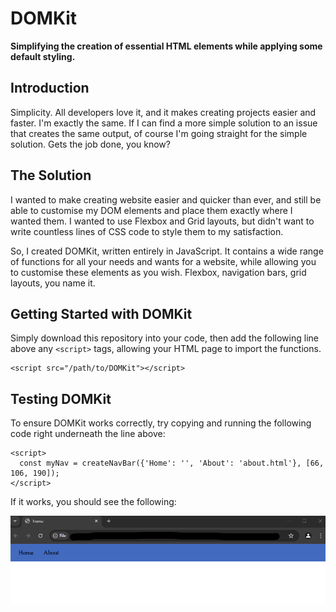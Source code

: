# DOMKit
**Simplifying the creation of essential HTML elements while applying some default styling.**

## Introduction
Simplicity. All developers love it, and it makes creating projects easier and faster. I'm exactly the same. If I can find a more simple solution to an issue that creates the same output, of course I'm going straight for the simple solution. Gets the job done, you know?

## The Solution
I wanted to make creating website easier and quicker than ever, and still be able to customise my DOM elements and place them exactly where I wanted them. I wanted to use Flexbox and Grid layouts, but didn't want to write countless lines of CSS code to style them to my satisfaction.

So, I created DOMKit, written entirely in JavaScript. It contains a wide range of functions for all your needs and wants for a website, while allowing you to customise these elements as you wish. Flexbox, navigation bars, grid layouts, you name it.

## Getting Started with DOMKit
Simply download this repository into your code, then add the following line above any `<script>` tags, allowing your HTML page to import the functions.

```
<script src="/path/to/DOMKit"></script>
```

## Testing DOMKit
To ensure DOMKit works correctly, try copying and running the following code right underneath the line above:

```
<script>
  const myNav = createNavBar({'Home': '', 'About': 'about.html'}, [66, 106, 190]);
</script>
```

If it works, you should see the following:

![A light-blue coloured navigation bar with the links "Home" and "About" in black.](imgs/working-DOMKit-nav.png "DOMKit Test - Navigation Bar")

